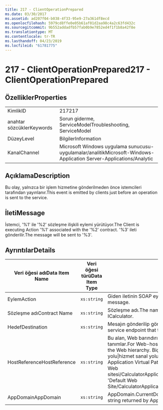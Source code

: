 ```yaml
---
title: 217 - ClientOperationPrepared
ms.date: 03/30/2017
ms.assetid: ad207f04-b038-4f33-95e9-27a361df8ecd
ms.openlocfilehash: 5979cd8ffe0e05b61af01d2aa98c4a2c63fd432c
ms.sourcegitcommit: 9b552addadfb57fab0b9e7852ed4f1f1b8a42f8e
ms.translationtype: MT
ms.contentlocale: tr-TR
ms.lasthandoff: 04/23/2019
ms.locfileid: "61781775"
---
```

# <a name="217---clientoperationprepared"></a><span data-ttu-id="bdfda-102">217 - ClientOperationPrepared</span><span class="sxs-lookup"><span data-stu-id="bdfda-102">217 - ClientOperationPrepared</span></span>
## <a name="properties"></a><span data-ttu-id="bdfda-103">Özellikler</span><span class="sxs-lookup"><span data-stu-id="bdfda-103">Properties</span></span>  
  
|||  
|-|-|  
|<span data-ttu-id="bdfda-104">Kimlik</span><span class="sxs-lookup"><span data-stu-id="bdfda-104">ID</span></span>|<span data-ttu-id="bdfda-105">217</span><span class="sxs-lookup"><span data-stu-id="bdfda-105">217</span></span>|  
|<span data-ttu-id="bdfda-106">anahtar sözcükler</span><span class="sxs-lookup"><span data-stu-id="bdfda-106">Keywords</span></span>|<span data-ttu-id="bdfda-107">Sorun giderme, ServiceModel</span><span class="sxs-lookup"><span data-stu-id="bdfda-107">Troubleshooting, ServiceModel</span></span>|  
|<span data-ttu-id="bdfda-108">Düzey</span><span class="sxs-lookup"><span data-stu-id="bdfda-108">Level</span></span>|<span data-ttu-id="bdfda-109">Bilgiler</span><span class="sxs-lookup"><span data-stu-id="bdfda-109">Information</span></span>|  
|<span data-ttu-id="bdfda-110">Kanal</span><span class="sxs-lookup"><span data-stu-id="bdfda-110">Channel</span></span>|<span data-ttu-id="bdfda-111">Microsoft Windows uygulama sunucusu-uygulamalar/analitik</span><span class="sxs-lookup"><span data-stu-id="bdfda-111">Microsoft-Windows-Application Server-Applications/Analytic</span></span>|  
  
## <a name="description"></a><span data-ttu-id="bdfda-112">Açıklama</span><span class="sxs-lookup"><span data-stu-id="bdfda-112">Description</span></span>  
 <span data-ttu-id="bdfda-113">Bu olay, yalnızca bir işlem hizmetine gönderilmeden önce istemcileri tarafından yayınlanır.</span><span class="sxs-lookup"><span data-stu-id="bdfda-113">This event is emitted by clients just before an operation is sent to the service.</span></span>  
  
## <a name="message"></a><span data-ttu-id="bdfda-114">İleti</span><span class="sxs-lookup"><span data-stu-id="bdfda-114">Message</span></span>  
 <span data-ttu-id="bdfda-115">İstemci, '%1' ile '%2' sözleşme ilişkili eylemi yürütüyor.</span><span class="sxs-lookup"><span data-stu-id="bdfda-115">The Client is executing Action '%1' associated with the '%2' contract.</span></span> <span data-ttu-id="bdfda-116">'%3' ileti gönderilir.</span><span class="sxs-lookup"><span data-stu-id="bdfda-116">The message will be sent to '%3'.</span></span>  
  
## <a name="details"></a><span data-ttu-id="bdfda-117">Ayrıntılar</span><span class="sxs-lookup"><span data-stu-id="bdfda-117">Details</span></span>  
  
|<span data-ttu-id="bdfda-118">Veri öğesi adı</span><span class="sxs-lookup"><span data-stu-id="bdfda-118">Data Item Name</span></span>|<span data-ttu-id="bdfda-119">Veri öğesi türü</span><span class="sxs-lookup"><span data-stu-id="bdfda-119">Data Item Type</span></span>|<span data-ttu-id="bdfda-120">Açıklama</span><span class="sxs-lookup"><span data-stu-id="bdfda-120">Description</span></span>|  
|--------------------|--------------------|-----------------|  
|<span data-ttu-id="bdfda-121">Eylem</span><span class="sxs-lookup"><span data-stu-id="bdfda-121">Action</span></span>|`xs:string`|<span data-ttu-id="bdfda-122">Giden iletinin SOAP eylemi üstbilgisi.</span><span class="sxs-lookup"><span data-stu-id="bdfda-122">The SOAP action header of the outgoing message.</span></span>|  
|<span data-ttu-id="bdfda-123">Sözleşme adı</span><span class="sxs-lookup"><span data-stu-id="bdfda-123">Contract Name</span></span>|`xs:string`|<span data-ttu-id="bdfda-124">Sözleşme adı.</span><span class="sxs-lookup"><span data-stu-id="bdfda-124">The name of the contract.</span></span> <span data-ttu-id="bdfda-125">Örnek: ICalculator.</span><span class="sxs-lookup"><span data-stu-id="bdfda-125">Example: ICalculator.</span></span>|  
|<span data-ttu-id="bdfda-126">Hedef</span><span class="sxs-lookup"><span data-stu-id="bdfda-126">Destination</span></span>|`xs:string`|<span data-ttu-id="bdfda-127">Mesajın gönderilip gönderilmediği hizmet uç noktası adresi.</span><span class="sxs-lookup"><span data-stu-id="bdfda-127">The address of the service endpoint that the message is sent to.</span></span>|  
|<span data-ttu-id="bdfda-128">HostReference</span><span class="sxs-lookup"><span data-stu-id="bdfda-128">HostReference</span></span>|`xs:string`|<span data-ttu-id="bdfda-129">Bu alan, Web barındırılan hizmetleri, Web hiyerarşideki hizmet benzersiz olarak tanımlar.</span><span class="sxs-lookup"><span data-stu-id="bdfda-129">For Web-hosted services, this field uniquely identifies the service in the Web hierarchy.</span></span> <span data-ttu-id="bdfda-130">Biçimi olarak tanımlanan ' Web sitesi adı uygulamanın sanal yolu&#124;hizmet sanal yolu&#124;HizmetAdı '.</span><span class="sxs-lookup"><span data-stu-id="bdfda-130">Its format is defined as 'Web Site Name Application Virtual Path&#124;Service Virtual Path&#124;ServiceName'.</span></span> <span data-ttu-id="bdfda-131">Örnek: ' Varsayılan Web sitesi/CalculatorApplication&#124;/CalculatorService.svc&#124;CalculatorService'.</span><span class="sxs-lookup"><span data-stu-id="bdfda-131">Example: 'Default Web Site/CalculatorApplication&#124;/CalculatorService.svc&#124;CalculatorService'.</span></span>|  
|<span data-ttu-id="bdfda-132">AppDomain</span><span class="sxs-lookup"><span data-stu-id="bdfda-132">AppDomain</span></span>|`xs:string`|<span data-ttu-id="bdfda-133">AppDomain.CurrentDomain.FriendlyName tarafından döndürülen dize.</span><span class="sxs-lookup"><span data-stu-id="bdfda-133">The string returned by AppDomain.CurrentDomain.FriendlyName.</span></span>|
